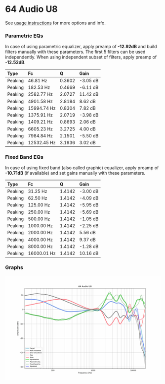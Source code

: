 # 64 Audio U8
See [usage instructions](https://github.com/jaakkopasanen/AutoEq#usage) for more options and info.

### Parametric EQs
In case of using parametric equalizer, apply preamp of **-12.92dB** and build filters manually
with these parameters. The first 5 filters can be used independently.
When using independent subset of filters, apply preamp of **-12.52dB**.

| Type    | Fc          |      Q | Gain     |
|:--------|:------------|:-------|:---------|
| Peaking | 46.81 Hz    | 0.3602 | -3.05 dB |
| Peaking | 182.53 Hz   | 0.4669 | -6.11 dB |
| Peaking | 2582.77 Hz  | 2.0727 | 11.42 dB |
| Peaking | 4901.58 Hz  | 2.8184 | 8.62 dB  |
| Peaking | 15994.74 Hz | 0.8304 | 7.82 dB  |
| Peaking | 1375.91 Hz  | 2.0719 | -3.98 dB |
| Peaking | 1409.21 Hz  | 0.8693 | 2.06 dB  |
| Peaking | 6605.23 Hz  | 3.2725 | 4.00 dB  |
| Peaking | 7984.84 Hz  | 2.1501 | -5.50 dB |
| Peaking | 12532.45 Hz | 3.1936 | 3.02 dB  |

### Fixed Band EQs
In case of using fixed band (also called graphic) equalizer, apply preamp of **-10.71dB**
(if available) and set gains manually with these parameters.

| Type    | Fc          |      Q | Gain     |
|:--------|:------------|:-------|:---------|
| Peaking | 31.25 Hz    | 1.4142 | -3.00 dB |
| Peaking | 62.50 Hz    | 1.4142 | -4.09 dB |
| Peaking | 125.00 Hz   | 1.4142 | -5.95 dB |
| Peaking | 250.00 Hz   | 1.4142 | -5.69 dB |
| Peaking | 500.00 Hz   | 1.4142 | -1.05 dB |
| Peaking | 1000.00 Hz  | 1.4142 | -2.25 dB |
| Peaking | 2000.00 Hz  | 1.4142 | 5.56 dB  |
| Peaking | 4000.00 Hz  | 1.4142 | 9.37 dB  |
| Peaking | 8000.00 Hz  | 1.4142 | -1.28 dB |
| Peaking | 16000.01 Hz | 1.4142 | 10.16 dB |

### Graphs
![](./64%20Audio%20U8.png)